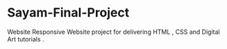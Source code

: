 # Sayam-Final-Project
Website
Responsive Website project for delivering HTML , CSS and Digital Art tutorials .
